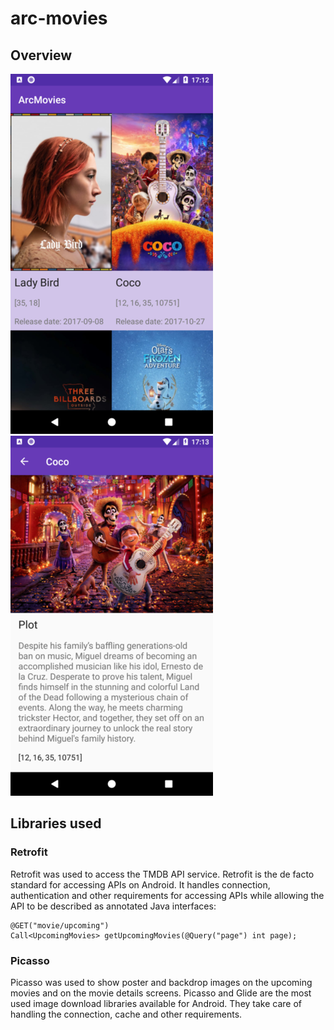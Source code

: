 # arc-movies
## Overview
![Screenshot1](https://raw.githubusercontent.com/LBR2048/arc-movies/develop/screenshots/main.png) ![Screenshot2](https://raw.githubusercontent.com/LBR2048/arc-movies/develop/screenshots/details.png)
## Libraries used
### Retrofit
Retrofit was used to access the TMDB API service. Retrofit is the de facto standard for accessing APIs on Android. It handles connection, authentication and other requirements for accessing APIs while allowing the API to be described as annotated Java interfaces:

    @GET("movie/upcoming")
    Call<UpcomingMovies> getUpcomingMovies(@Query("page") int page);

### Picasso
Picasso was used to show poster and backdrop images on the upcoming movies and on the movie details screens. Picasso and Glide are the most used image download libraries available for Android. They take care of handling the connection, cache and other requirements.
